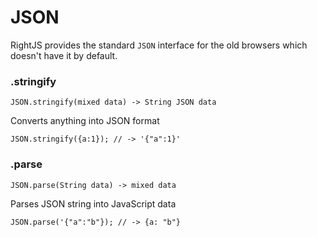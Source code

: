 # JSON

RightJS provides the standard `JSON` interface for the old browsers which
doesn't have it by default.


### .stringify

    JSON.stringify(mixed data) -> String JSON data

Converts anything into JSON format

    JSON.stringify({a:1}); // -> '{"a":1}'


### .parse

    JSON.parse(String data) -> mixed data

Parses JSON string into JavaScript data

    JSON.parse('{"a":"b"}); // -> {a: "b"}